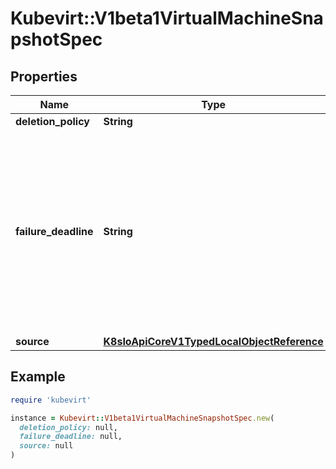 # Kubevirt::V1beta1VirtualMachineSnapshotSpec

## Properties

| Name | Type | Description | Notes |
| ---- | ---- | ----------- | ----- |
| **deletion_policy** | **String** |  | [optional] |
| **failure_deadline** | **String** | Duration is a wrapper around time.Duration which supports correct marshaling to YAML and JSON. In particular, it marshals into strings, which can be used as map keys in json. | [optional] |
| **source** | [**K8sIoApiCoreV1TypedLocalObjectReference**](K8sIoApiCoreV1TypedLocalObjectReference.md) |  |  |

## Example

```ruby
require 'kubevirt'

instance = Kubevirt::V1beta1VirtualMachineSnapshotSpec.new(
  deletion_policy: null,
  failure_deadline: null,
  source: null
)
```

